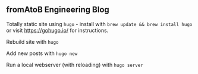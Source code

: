 fromAtoB Engineering Blog
------

Totally static site using `hugo` - install with `brew update && brew install hugo`
or visit https://gohugo.io/ for instructions.

Rebuild site with `hugo`

Add new posts with `hugo new`

Run a local webserver (with reloading) with `hugo server`
